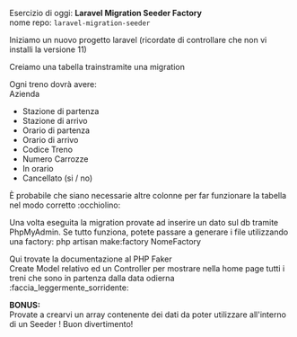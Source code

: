 Esercizio di oggi: **Laravel Migration Seeder Factory**  
nome repo: `laravel-migration-seeder`

Iniziamo un nuovo progetto laravel (ricordate di controllare che non vi installi la versione 11)

Creiamo una tabella trainstramite una migration

Ogni treno dovrà avere:  
Azienda
- Stazione di partenza
- Stazione di arrivo
- Orario di partenza
- Orario di arrivo
- Codice Treno
- Numero Carrozze
- In orario
- Cancellato (si / no)

È probabile che siano necessarie altre colonne per far funzionare la tabella nel modo corretto :occhiolino:

Una volta eseguita la migration provate ad inserire un dato sul db tramite PhpMyAdmin.
Se tutto funziona, potete passare a generare i file utilizzando una factory:
php artisan make:factory NomeFactory

Qui trovate la documentazione al PHP Faker  
Create Model relativo ed un Controller per mostrare nella home page tutti i treni che sono in partenza dalla data odierna  :faccia_leggermente_sorridente:

**BONUS:**  
Provate a crearvi un array contenente dei dati da poter utilizzare all'interno di un Seeder !
Buon divertimento!
